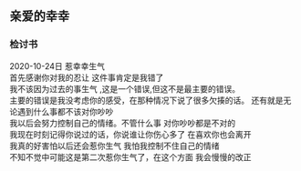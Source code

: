 ## 亲爱的幸幸

### 检讨书 
2020-10-24日 惹幸幸生气  
首先感谢你对我的忍让 这件事肯定是我错了  
我不该因为过去的事生气 ,这是一个错误,但这不是最主要的错误。  
主要的错误是我没考虑你的感受，在那种情况下说了很多欠揍的话。
还有就是无论遇到什么事都不该对你吵吵  
我以后会努力控制自己的情绪。不管什么事 对你吵吵都是不对的  
我现在时刻记得你说过的话，你说谁让你伤心多了 在喜欢你也会离开  
我真的好害怕以后还会惹你生气 我怕我控制不住自己的情绪  
不知不觉中可能这是第二次惹你生气了，在这个方面 我会慢慢的改正  